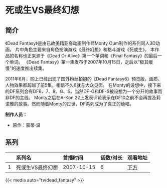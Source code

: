 # 死或生VS最终幻想


## 简介

《Dead Fantasy》是由已故美籍亚裔动画制作师Monty Oum制作的系列同人3D动画， 片中角色主要来自角色扮演游戏《最终幻想》和格斗游戏《死或生》，
本作品的名称也正来源于《Dead Or Alive》第一个单词和《Final Fantasy》的最后一个单词。 
《Dead Fantasy》第一集发布于2007年10月15日，之后以“极其缓慢”的速度推出续集。

2011年6月，网上已经出现了国外粉丝拍摄的《Dead Fantasy6》预览版，画质、人物效果都超越了前5集，相信不久6就与大众见面。
在Monty的设想中，接下来的DF系列会有DF6、7、8、G、S。当然DF-G和DF-S被设想为一个分开的故事而非DF的主线。
Monty之后在A-Kon 22上发表评论表示在DF10之前不会再提及莉诺雅的故事。然而随着Monty的过世，DF系列成为了真正的绝唱。


**制作人员：**
- 原作：蒙蒂·温


## 系列

|     | 系列名       | 首播时间       | 话数/时长 | 观看地址        |
|:----|:----------|:-----------|:------|:------------|
| 1   | 死或生VS最终幻想 | 2007-10-15 | 6     | [下方](#id-1) |

{{< media auto="tv/dead_fantasy" >}}
